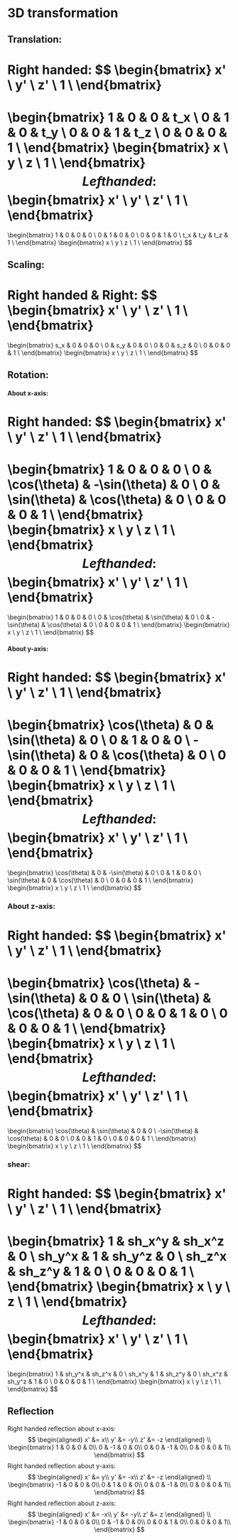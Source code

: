 # 3D transformation

## Translation:

Right handed:
$$
\begin{bmatrix}
x' \\
y' \\
z' \\
1 \\
\end{bmatrix}
=
\begin{bmatrix}
1 & 0 & 0 & t_x \\
0 & 1 & 0 & t_y \\
0 & 0 & 1 & t_z \\
0 & 0 & 0 & 1 \\
\end{bmatrix}
\begin{bmatrix}
x \\
y \\
z \\
1 \\
\end{bmatrix}
$$
Left handed:
$$
\begin{bmatrix}
x' \\
y' \\
z' \\
1 \\
\end{bmatrix}
=
\begin{bmatrix}
1 & 0 & 0 & 0 \\
0 & 1 & 0 & 0 \\
0 & 0 & 1 & 0 \\
t_x & t_y & t_z & 1 \\
\end{bmatrix}
\begin{bmatrix}
x \\
y \\
z \\
1 \\
\end{bmatrix}
$$


## Scaling:

Right handed & Right:
$$
\begin{bmatrix}
x' \\
y' \\
z' \\
1 \\
\end{bmatrix}
=
\begin{bmatrix}
s_x & 0 & 0 & 0 \\
0 & s_y & 0 & 0 \\
0 & 0 & s_z & 0 \\
0 & 0 & 0 & 1 \\
\end{bmatrix}
\begin{bmatrix}
x \\
y \\
z \\
1 \\
\end{bmatrix}
$$

## Rotation:

#### About x-axis:

Right handed:
$$
\begin{bmatrix}
x' \\
y' \\
z' \\
1 \\
\end{bmatrix}
=
\begin{bmatrix}
1 & 0 & 0 & 0 \\
0 & \cos(\theta) & -\sin(\theta) & 0 \\
0 & \sin(\theta) & \cos(\theta) & 0 \\
0 & 0 & 0 & 1 \\
\end{bmatrix}
\begin{bmatrix}
x \\
y \\
z \\
1 \\
\end{bmatrix}
$$
Left handed:
$$
\begin{bmatrix}
x' \\
y' \\
z' \\
1 \\
\end{bmatrix}
=
\begin{bmatrix}
1 & 0 & 0 & 0 \\
0 & \cos(\theta) & \sin(\theta) & 0 \\
0 & -\sin(\theta) & \cos(\theta) & 0 \\
0 & 0 & 0 & 1 \\
\end{bmatrix}
\begin{bmatrix}
x \\
y \\
z \\
1 \\
\end{bmatrix}
$$

#### About y-axis:

Right handed:
$$
\begin{bmatrix}
x' \\
y' \\
z' \\
1 \\
\end{bmatrix}
=
\begin{bmatrix}
\cos(\theta) & 0 & \sin(\theta) & 0 \\
0 & 1 & 0 & 0 \\
-\sin(\theta) & 0 & \cos(\theta) & 0 \\
0 & 0 & 0 & 1 \\
\end{bmatrix}
\begin{bmatrix}
x \\
y \\
z \\
1 \\
\end{bmatrix}
$$
Left handed:
$$
\begin{bmatrix}
x' \\
y' \\
z' \\
1 \\
\end{bmatrix}
=
\begin{bmatrix}
\cos(\theta) & 0 & -\sin(\theta) & 0 \\
0 & 1 & 0 & 0 \\
\sin(\theta) & 0 & \cos(\theta) & 0 \\
0 & 0 & 0 & 1 \\
\end{bmatrix}
\begin{bmatrix}
x \\
y \\
z \\
1 \\
\end{bmatrix}
$$

### About z-axis:

Right handed:
$$
\begin{bmatrix}
x' \\
y' \\
z' \\
1 \\
\end{bmatrix}
=
\begin{bmatrix}
\cos(\theta) & -\sin(\theta) & 0 & 0 \\
\sin(\theta) & \cos(\theta) & 0 & 0 \\
0 & 0 & 1 & 0 \\
0 & 0 & 0 & 1 \\
\end{bmatrix}
\begin{bmatrix}
x \\
y \\
z \\
1 \\
\end{bmatrix}
$$
Left handed:
$$
\begin{bmatrix}
x' \\
y' \\
z' \\
1 \\
\end{bmatrix}
=
\begin{bmatrix}
\cos(\theta) & \sin(\theta) & 0 & 0 \\
-\sin(\theta) & \cos(\theta) & 0 & 0 \\
0 & 0 & 1 & 0 \\
0 & 0 & 0 & 1 \\
\end{bmatrix}
\begin{bmatrix}
x \\
y \\
z \\
1 \\
\end{bmatrix}
$$

### shear:

Right handed:
$$
\begin{bmatrix}
x' \\
y' \\
z' \\
1 \\
\end{bmatrix}
=
\begin{bmatrix}
1 & sh_x^y & sh_x^z & 0 \\
sh_y^x & 1 & sh_y^z & 0 \\
sh_z^x & sh_z^y & 1 & 0 \\
0 & 0 & 0 & 1 \\
\end{bmatrix}
\begin{bmatrix}
x \\
y \\
z \\
1 \\
\end{bmatrix}
$$
Left handed:
$$
\begin{bmatrix}
x' \\
y' \\
z' \\
1 \\
\end{bmatrix}
=
\begin{bmatrix}
1 & sh_y^x & sh_z^x & 0 \\
sh_x^y & 1 & sh_z^y & 0 \\
sh_x^z & sh_y^z & 1 & 0 \\
0 & 0 & 0 & 1 \\
\end{bmatrix}
\begin{bmatrix}
x \\
y \\
z \\
1 \\
\end{bmatrix}
$$

## Reflection

Right handed reflection about x-axis:
$$
\begin{aligned}
x' &= x\\
y' &= -y\\
z' &= -z
\end{aligned}
\\
\begin{bmatrix}
1 & 0 & 0 & 0\\
0 & -1 & 0 & 0\\
0 & 0 & -1 & 0\\
0 & 0 & 0 & 1\\
\end{bmatrix}
$$
Right handed reflection about y-axis:
$$
\begin{aligned}
x' &= y\\
y' &= -x\\
z' &= -z
\end{aligned}
\\
\begin{bmatrix}
-1 & 0 & 0 & 0\\
0 & 1 & 0 & 0\\
0 & 0 & -1 & 0\\
0 & 0 & 0 & 1\\
\end{bmatrix}
$$
Right handed reflection about z-axis:
$$
\begin{aligned}
x' &= -x\\
y' &= -y\\
z' &= z
\end{aligned}
\\
\begin{bmatrix}
-1 & 0 & 0 & 0\\
0 & -1 & 0 & 0\\
0 & 0 & 1 & 0\\
0 & 0 & 0 & 1\\
\end{bmatrix}
$$
